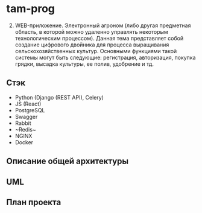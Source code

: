 # tam-prog

2.	WEB-приложение. Электронный агроном (либо другая предметная область, в которой можно удаленно управлять некоторым технологическим процессом). Данная тема представляет собой создание цифрового двойника для процесса выращивания сельскохозяйственных культур. Основными функциями такой системы могут быть следующие: регистрация, авторизация, покупка грядки, высадка культуры, ее полив, удобрение и тд.

## Стэк
- Python (Django (REST API), Celery)
- JS (React)
- PostgreSQL
- Swagger
- Rabbit
- ~Redis~
- NGINX
- Docker

## Описание общей архитектуры

## UML

## План проекта
